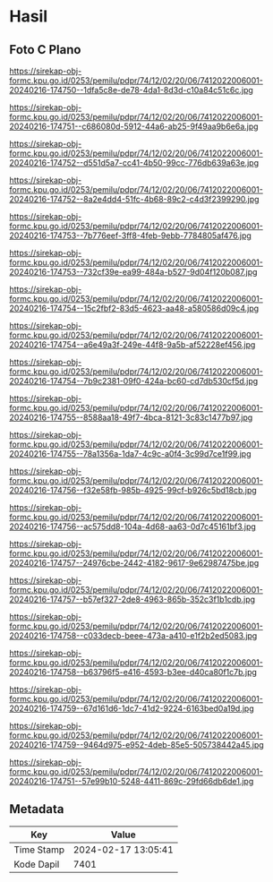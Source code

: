 # Hasil

## Foto C Plano

https://sirekap-obj-formc.kpu.go.id/0253/pemilu/pdpr/74/12/02/20/06/7412022006001-20240216-174750--1dfa5c8e-de78-4da1-8d3d-c10a84c51c6c.jpg

https://sirekap-obj-formc.kpu.go.id/0253/pemilu/pdpr/74/12/02/20/06/7412022006001-20240216-174751--c686080d-5912-44a6-ab25-9f49aa9b6e6a.jpg

https://sirekap-obj-formc.kpu.go.id/0253/pemilu/pdpr/74/12/02/20/06/7412022006001-20240216-174752--d551d5a7-cc41-4b50-99cc-776db639a63e.jpg

https://sirekap-obj-formc.kpu.go.id/0253/pemilu/pdpr/74/12/02/20/06/7412022006001-20240216-174752--8a2e4dd4-51fc-4b68-89c2-c4d3f2399290.jpg

https://sirekap-obj-formc.kpu.go.id/0253/pemilu/pdpr/74/12/02/20/06/7412022006001-20240216-174753--7b776eef-3ff8-4feb-9ebb-7784805af476.jpg

https://sirekap-obj-formc.kpu.go.id/0253/pemilu/pdpr/74/12/02/20/06/7412022006001-20240216-174753--732cf39e-ea99-484a-b527-9d04f120b087.jpg

https://sirekap-obj-formc.kpu.go.id/0253/pemilu/pdpr/74/12/02/20/06/7412022006001-20240216-174754--15c2fbf2-83d5-4623-aa48-a580586d09c4.jpg

https://sirekap-obj-formc.kpu.go.id/0253/pemilu/pdpr/74/12/02/20/06/7412022006001-20240216-174754--a6e49a3f-249e-44f8-9a5b-af52228ef456.jpg

https://sirekap-obj-formc.kpu.go.id/0253/pemilu/pdpr/74/12/02/20/06/7412022006001-20240216-174754--7b9c2381-09f0-424a-bc60-cd7db530cf5d.jpg

https://sirekap-obj-formc.kpu.go.id/0253/pemilu/pdpr/74/12/02/20/06/7412022006001-20240216-174755--8588aa18-49f7-4bca-8121-3c83c1477b97.jpg

https://sirekap-obj-formc.kpu.go.id/0253/pemilu/pdpr/74/12/02/20/06/7412022006001-20240216-174755--78a1356a-1da7-4c9c-a0f4-3c99d7ce1f99.jpg

https://sirekap-obj-formc.kpu.go.id/0253/pemilu/pdpr/74/12/02/20/06/7412022006001-20240216-174756--f32e58fb-985b-4925-99cf-b926c5bd18cb.jpg

https://sirekap-obj-formc.kpu.go.id/0253/pemilu/pdpr/74/12/02/20/06/7412022006001-20240216-174756--ac575dd8-104a-4d68-aa63-0d7c45161bf3.jpg

https://sirekap-obj-formc.kpu.go.id/0253/pemilu/pdpr/74/12/02/20/06/7412022006001-20240216-174757--24976cbe-2442-4182-9617-9e62987475be.jpg

https://sirekap-obj-formc.kpu.go.id/0253/pemilu/pdpr/74/12/02/20/06/7412022006001-20240216-174757--b57ef327-2de8-4963-865b-352c3f1b1cdb.jpg

https://sirekap-obj-formc.kpu.go.id/0253/pemilu/pdpr/74/12/02/20/06/7412022006001-20240216-174758--c033decb-beee-473a-a410-e1f2b2ed5083.jpg

https://sirekap-obj-formc.kpu.go.id/0253/pemilu/pdpr/74/12/02/20/06/7412022006001-20240216-174758--b63796f5-e416-4593-b3ee-d40ca80f1c7b.jpg

https://sirekap-obj-formc.kpu.go.id/0253/pemilu/pdpr/74/12/02/20/06/7412022006001-20240216-174759--67d161d6-1dc7-41d2-9224-6163bed0a19d.jpg

https://sirekap-obj-formc.kpu.go.id/0253/pemilu/pdpr/74/12/02/20/06/7412022006001-20240216-174759--9464d975-e952-4deb-85e5-505738442a45.jpg

https://sirekap-obj-formc.kpu.go.id/0253/pemilu/pdpr/74/12/02/20/06/7412022006001-20240216-174751--57e99b10-5248-4411-869c-29fd66db6de1.jpg


## Metadata

| Key        | Value               |
| ---------- | ------------------- |
| Time Stamp | 2024-02-17 13:05:41 |
| Kode Dapil | 7401                |



